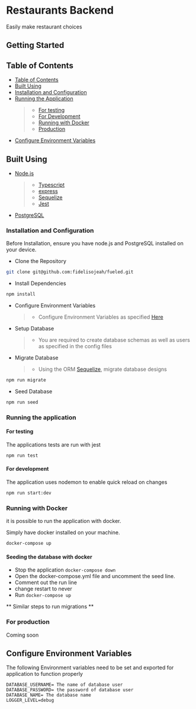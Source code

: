 # Restaurants Backend

Easily make restaurant choices

## Getting Started

## Table of Contents

-   [Table of Contents](#table-of-contents)
-   [Built Using](#built-using)
-   [Installation and Configuration](#installation-and-configuration)
-   [Running the Application](#running-the-application)
    > -   [For testing](#for-testing)
    > -   [For Development](#for-development)
    > -   [Running with Docker](#running-with-docker)
    > -   [Production](#for-production)
-   [Configure Environment Variables](#configure-environment-variables)

## Built Using

-   [Node.js](https://nodejs.org/en/)

    > -   [Typescript](https://www.typescriptlang.org/)
    > -   [express](https://expressjs.com/)
    > -   [Sequelize](https://docs.sequelizejs.com/)
    > -   [Jest](https://jestjs.io/)

-   [PostgreSQL](https://www.postgresql.org/)

### Installation and Configuration

Before Installation, ensure you have node.js and PostgreSQL installed on your device.

-   Clone the Repository

```bash
git clone git@github.com:fidelisojeah/fueled.git
```

-   Install Dependencies

```bash
npm install
```

-   Configure Environment Variables

    > -   Configure Environment Variables as specified [Here](#configure-environment-variables)

-   Setup Database

    > -   You are required to create database schemas as well as users as specified in the config files

-   Migrate Database
    > -   Using the ORM [Sequelize](#built-using), migrate database designs

```bash
npm run migrate
```

-   Seed Database

```bash
npm run seed
```

### Running the application

#### For testing

The applications tests are run with jest

```bash
npm run test
```

#### For development

The application uses nodemon to enable quick reload on changes

```bash
npm run start:dev
```

### Running with Docker

it is possible to run the application with docker.

Simply have docker installed on your machine.

```bash
docker-compose up
```

#### Seeding the database with docker

-   Stop the application `docker-compose down`
-   Open the docker-compose.yml file and uncomment the seed line.
-   Comment out the run line
-   change restart to never
-   Run `docker-compose up`

** Similar steps to run migrations **

### For production

Coming soon

## Configure Environment Variables

The following Environment variables need to be set and exported for application to function properly

```
DATABASE_USERNAME= The name of database user
DATABASE_PASSWORD= the password of database user
DATABASE_NAME= The database name
LOGGER_LEVEL=debug
```
